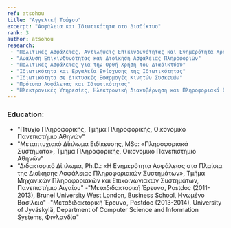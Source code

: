 ```yaml
---
ref: atsohou
title: "Αγγελική Τσώχου"
excerpt: "Ασφάλεια και Ιδιωτικότητα στο Διαδίκτυο"
rank: 3
author: atsohou
research:
 - "Πολιτικές Ασφάλειας, Αντιλήψεις Επικινδυνότητας και Ενημερότητα Χρηστών"
 - "Ανάλυση Επικινδυνότητας και Διοίκηση Ασφάλειας Πληροφοριών"
 - "Πολιτικές Ασφάλειας για την Ορθή Χρήση του Διαδικτύου"
 - "Ιδιωτικότητα και Εργαλεία Ενίσχυσης της Ιδιωτικότητας"
 - "Ιδιωτικότητα σε Δικτυακές Εφαρμογές Κινητών Συσκευών"
 - "Πρότυπα Ασφάλειας και Ιδιωτικότητας"
 - "Ηλεκτρονικές Υπηρεσίες, Ηλεκτρονική Διακυβέρνηση και Πληροφοριακά Συστήματα"
---
```


### Education:
  - "Πτυχίο Πληροφορικής, Τμήμα Πληροφορικής, Οικονομικό Πανεπιστήμιο Αθηνών"
  - "Μεταπτυχιακό Δίπλωμα Ειδίκευσης, MSc: «Πληροφοριακά Συστήματα», Τμήμα Πληροφορικής, Οικονομικό Πανεπιστήμιο Αθηνών"
  - "Διδακτορικό Δίπλωμα, Ph.D.: «Η Ενημερότητα Ασφάλειας στα Πλαίσια της Διοίκησης Ασφάλειας Πληροφοριακών Συστημάτων», Τμήμα Μηχανικών Πληροφοριακών και Επικοινωνιακών Συστημάτων, Πανεπιστήμιο Αιγαίου"
  -"Μεταδιδακτορική Έρευνα, Postdoc (2011-2013), Brunel University West London, Business School, Ηνωμένο Βασίλειο"
  -"Μεταδιδακτορική Έρευνα, Postdoc (2013-2014), University of Jyväskylä, Department of Computer Science and Information Systems, Φινλανδία"
